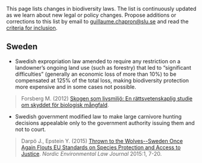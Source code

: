 This page lists changes in biodiversity laws. The list is continuously updated as we learn about new legal or policy changes. Propose additions or corrections to this list by email to <guillaume.chapron@slu.se> and read the [criteria for inclusion](https://github.com/gchapron/LegalBoundaries/blob/master/README.md).

Sweden
----

- Swedish expropriation law amended to require any restriction on a landowner’s ongoing land use (such as forestry) that led to “significant difficulties” (generally an economic loss of more than 10%) to be compensated at 125% of the total loss, making biodiversity protection more expensive and in some cases not possible.
> Forsberg M. (2012) [Skogen som livsmiljö: En rättsvetenskaplig studie om skyddet för biologisk mångfald](http://www.diva-portal.org/smash/get/diva2:544926/FULLTEXT01.pdf).


- Swedish government modified law to make large carnivore hunting decisions appealable only to the government authority issuing them and not to court.
> Darpö J., Epstein Y. (2015) [Thrown to the Wolves--Sweden Once Again Flouts EU Standards on Species Protection and Access to Justice](https://uu.diva-portal.org/smash/get/diva2:874726/FULLTEXT01.pdf). *Nordic Environmental Law Journal* 2015:1, 7-20.